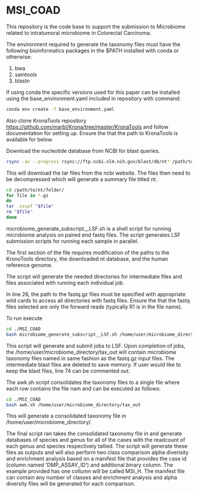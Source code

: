 # MSI_COAD

This repository is the code base to support the submission to Microbiome related to intratumoral microbiome in Colorectal Carcinoma.


The environment required to generate the taxonomy files must have the following bioinformatics packages in the $PATH installed with conda or otherwise:
1) bwa
2) samtools
3) blastn

If using conda the specific versions used for this paper can be installed using the base_environment.yaml included in repository with command:

```bash
conda env create -f base_environment.yaml
```


Also  clone KronaTools repository <https://github.com/marbl/Krona/tree/master/KronaTools> and follow documentation for setting up.  Ensure the that the path to KronaTools is available for below. 

Download the nucleotide database from NCBI for blast queries. 


```bash
rsync -av --progress rsync://ftp.ncbi.nlm.nih.gov/blast/db/nt* /path/to/nt/folder/
```

This will download the tar files from the ncbi website.  The files then need to be decompressed which will generate a summary file titled nt. 

```bash
cd /path/to/nt/folder/
for file in *.gz
do
tar -zxvpf "$file"
rm "$file"
done
```

microbiome_generate_subscript__LSF.sh is a shell script for running microbiome analysis on paired end fastq files.  The script generates LSF submission scripts for running each sample in parallel.  

The first section of the file requires modification of the paths to the KronoTools directory, the downloaded nt database, and the human reference genome. 

The script will generate the needed directories for intermediate files and files associated with running each individual job. 

In line 26, the path to the fastq.gz files must be specified with appropriate wild cards to access all directories with fastq files. Ensure the that the fastq files selected are only the forward reads (typically R1 is in the file name). 

To run execute 
```bash
cd ./MSI_COAD
bash microbiome_generate_subscript__LSF.sh /home/user/microbiome_directory
```

This script will generate and submit jobs to LSF.  Upon completion of jobs, the /home/user/microbiome_directory/tax_out will contain microbiome taxonomy files named in same fashion as the fastq.gz input files. The intermediate blast files are deleted to save memory.  If user would like to keep the blast files, line 74 can be commented out.  

The awk.sh script consolidates the taxonomy files to a single file where each row contains the file nam and can be executed as follows:

```bash
cd ./MSI_COAD
bash awk.sh /home/user/microbiome_directory/tax_out
```

This will generate a consolidated taxonomy file in /home/user/microbiome_directory/. 

The final script ran takes the consolidated taxonomy file in and generate databases of species and genus for all of the cases with the readcount of each genus and species respectively tallied.   The script will generate these files as outputs and will also perform two class comparison alpha diverisity and enrichment analysis based on a manifest file that provides the case id (column  named 'DMP_ASSAY_ID') and additional binary column. The example provided has one collumn will be called MSI_H.  The manifest file can contain any number of classes and enrichment analysis and alpha diversity files will be generated for each comparison.
